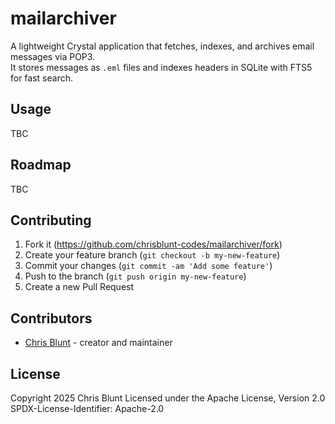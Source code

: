 # mailarchiver

A lightweight Crystal application that fetches, indexes, and archives email messages via POP3.  
It stores messages as `.eml` files and indexes headers in SQLite with FTS5 for fast search.


## Usage

TBC

## Roadmap

TBC

## Contributing

1. Fork it (<https://github.com/chrisblunt-codes/mailarchiver/fork>)
2. Create your feature branch (`git checkout -b my-new-feature`)
3. Commit your changes (`git commit -am 'Add some feature'`)
4. Push to the branch (`git push origin my-new-feature`)
5. Create a new Pull Request

## Contributors

- [Chris Blunt](https://github.com/chrisblunt-codes) - creator and maintainer


## License

Copyright 2025 Chris Blunt
Licensed under the Apache License, Version 2.0
SPDX-License-Identifier: Apache-2.0

